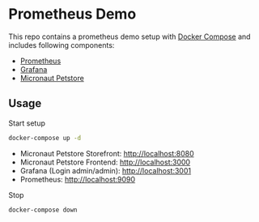 # Prometheus Demo

This repo contains a prometheus demo setup with [Docker Compose](https://docs.docker.com/compose/) and includes following components:

* [Prometheus](https://prometheus.io)
* [Grafana](https://grafana.com)
* [Micronaut Petstore](https://github.com/micronaut-projects/micronaut-examples)

## Usage

Start setup

```bash
docker-compose up -d
```

* Micronaut Petstore Storefront: <http://localhost:8080>
* Micronaut Petstore Frontend: <http://localhost:3000>
* Grafana (Login admin/admin): <http://localhost:3001>
* Prometheus: <http://localhost:9090>

Stop

```bash
docker-compose down
```
